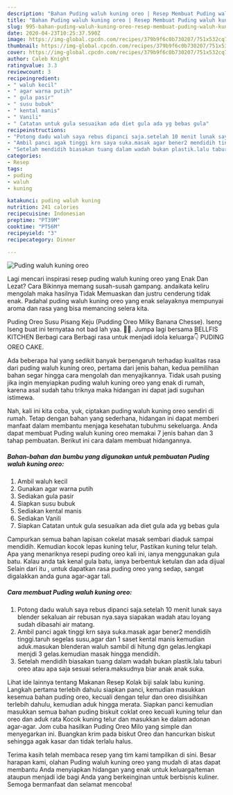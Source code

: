 ```yaml
---
description: "Bahan Puding waluh kuning oreo | Resep Membuat Puding waluh kuning oreo Yang Menggugah Selera"
title: "Bahan Puding waluh kuning oreo | Resep Membuat Puding waluh kuning oreo Yang Menggugah Selera"
slug: 995-bahan-puding-waluh-kuning-oreo-resep-membuat-puding-waluh-kuning-oreo-yang-menggugah-selera
date: 2020-04-23T10:25:37.590Z
image: https://img-global.cpcdn.com/recipes/379b9f6c0b730207/751x532cq70/puding-waluh-kuning-oreo-foto-resep-utama.jpg
thumbnail: https://img-global.cpcdn.com/recipes/379b9f6c0b730207/751x532cq70/puding-waluh-kuning-oreo-foto-resep-utama.jpg
cover: https://img-global.cpcdn.com/recipes/379b9f6c0b730207/751x532cq70/puding-waluh-kuning-oreo-foto-resep-utama.jpg
author: Caleb Knight
ratingvalue: 3.3
reviewcount: 3
recipeingredient:
- " waluh kecil"
- " agar warna putih"
- " gula pasir"
- " susu bubuk"
- " kental manis"
- " Vanili"
- " Catatan untuk gula sesuaikan ada diet gula ada yg bebas gula"
recipeinstructions:
- "Potong dadu waluh saya rebus dipanci saja.setelah 10 menit lunak saya blender sekaluan air rebusan nya.saya siapakan wadah atau loyang sudah dibasahi air matang."
- "Ambil panci agak tinggi krn saya suka.masak agar bener2 mendidih tinggi.taruh segelas susu,agar dan 1 saset kental manis kemudian aduk.masukan blenderan waluh sambil di hitung dgn gelas.lengkapi menjdi 3 gelas.kemudian masak hingga mendidih."
- "Setelah mendidih biasakan tuang dalam wadah bukan plastik.lalu taburi oreo atau apa saja sesuai selera.maksudnya biar anak anak suka."
categories:
- Resep
tags:
- puding
- waluh
- kuning

katakunci: puding waluh kuning 
nutrition: 241 calories
recipecuisine: Indonesian
preptime: "PT39M"
cooktime: "PT56M"
recipeyield: "3"
recipecategory: Dinner

---
```



![Puding waluh kuning oreo](https://img-global.cpcdn.com/recipes/379b9f6c0b730207/751x532cq70/puding-waluh-kuning-oreo-foto-resep-utama.jpg)

Lagi mencari inspirasi resep puding waluh kuning oreo yang Enak Dan Lezat? Cara Bikinnya memang susah-susah gampang. andaikata keliru mengolah maka hasilnya Tidak Memuaskan dan justru cenderung tidak enak. Padahal puding waluh kuning oreo yang enak selayaknya mempunyai aroma dan rasa yang bisa memancing selera kita.

Puding Oreo Susu Pisang Keju (Pudding Oreo Milky Banana Chesse). Iseng Iseng buat ini ternyataa not bad lah yaa. 🤭🤭. Jumpa lagi bersama BELLFIS KITCHEN Berbagi cara Berbagi rasa untuk menjadi idola keluarga👇 PUDING OREO CAKE.

Ada beberapa hal yang sedikit banyak berpengaruh terhadap kualitas rasa dari puding waluh kuning oreo, pertama dari jenis bahan, kedua pemilihan bahan segar hingga cara mengolah dan menyajikannya. Tidak usah pusing jika ingin menyiapkan puding waluh kuning oreo yang enak di rumah, karena asal sudah tahu triknya maka hidangan ini dapat jadi suguhan istimewa.


Nah, kali ini kita coba, yuk, ciptakan puding waluh kuning oreo sendiri di rumah. Tetap dengan bahan yang sederhana, hidangan ini dapat memberi manfaat dalam membantu menjaga kesehatan tubuhmu sekeluarga. Anda dapat membuat Puding waluh kuning oreo memakai 7 jenis bahan dan 3 tahap pembuatan. Berikut ini cara dalam membuat hidangannya.

<!--inarticleads1-->

##### Bahan-bahan dan bumbu yang digunakan untuk pembuatan Puding waluh kuning oreo:

1. Ambil  waluh kecil
1. Gunakan  agar warna putih
1. Sediakan  gula pasir
1. Siapkan  susu bubuk
1. Sediakan  kental manis
1. Sediakan  Vanili
1. Siapkan  Catatan untuk gula sesuaikan ada diet gula ada yg bebas gula


Campurkan semua bahan lapisan cokelat masak sembari diaduk sampai mendidih. Kemudian kocok lepas kuning telur, Pastikan kuning telur telah. Apa yang menariknya resepi puding oreo kali ini, ianya menggunakan gula batu. Kalau anda tak kenal gula batu, ianya berbentuk ketulan dan ada dijual Selain dari itu , untuk dapatkan rasa puding oreo yang sedap, sangat digalakkan anda guna agar-agar tali. 

<!--inarticleads2-->

##### Cara membuat Puding waluh kuning oreo:

1. Potong dadu waluh saya rebus dipanci saja.setelah 10 menit lunak saya blender sekaluan air rebusan nya.saya siapakan wadah atau loyang sudah dibasahi air matang.
1. Ambil panci agak tinggi krn saya suka.masak agar bener2 mendidih tinggi.taruh segelas susu,agar dan 1 saset kental manis kemudian aduk.masukan blenderan waluh sambil di hitung dgn gelas.lengkapi menjdi 3 gelas.kemudian masak hingga mendidih.
1. Setelah mendidih biasakan tuang dalam wadah bukan plastik.lalu taburi oreo atau apa saja sesuai selera.maksudnya biar anak anak suka.


Lihat ide lainnya tentang Makanan Resep Kolak biji salak labu kuning. Langkah pertama terlebih dahulu siapkan panci, kemudian masukkan kesemua bahan puding oreo, kecuali dengan telur dan oreo disisihkan terlebih dahulu, kemudian aduk hingga merata. Siapkan panci kemudian masukkan semua bahan puding biskuit coklat oreo kecuali kuning telur dan oreo dan aduk rata Kocok kuning telur dan masukkan ke dalam adonan agar-agar. Jom cuba hasilkan Puding Oreo Milo yang simple dan menyegarkan ini. Buangkan krim pada biskut Oreo dan hancurkan biskut sehingga agak kasar dan tidak terlalu halus. 

Terima kasih telah membaca resep yang tim kami tampilkan di sini. Besar harapan kami, olahan Puding waluh kuning oreo yang mudah di atas dapat membantu Anda menyiapkan hidangan yang enak untuk keluarga/teman ataupun menjadi ide bagi Anda yang berkeinginan untuk berbisnis kuliner. Semoga bermanfaat dan selamat mencoba!
